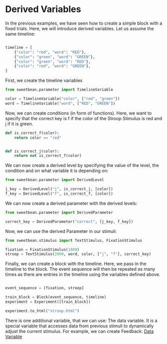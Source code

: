 # Derived Variables

In the previous examples, we have seen how to create a simple block with a fixed trials. Here, we will introduce derived
variables.
Let us assume the same timeline:

```python

timeline = [
    {"color": "red", "word": "RED"},
    {"color": "green", "word": "GREEN"},
    {"color": "green", "word": "RED"},
    {"color": "red", "word": "GREEN"},
]
```

First, we create the timeline variables

```python
from sweetbean.parameter import TimelineVariable

color = TimelineVariable("color", ["red", "green"])
word = TimelineVariable("word", ["RED", "GREEN"])
```

Now, we can create conditions (in form of functions). Here, we want to specify that the correct key is f if the color of
the Stroop Stimulus is red and j if it is green.

```python
def is_correct_f(color):
    return color == "red"


def is_correct_j(color):
    return not is_correct_f(color)
```

We can now create a derived level by specifying the value of the level, the condition and on what variable it is
depending on:

```python
from sweetbean.parameter import DerivedLevel

j_key = DerivedLevel("j", is_correct_j, [color])
f_key = DerivedLevel("f", is_correct_f, [color])
```

We can now create a derived parameter with the derived levels:

```python
from sweetbean.parameter import DerivedParameter

correct_key = DerivedParameter("correct", [j_key, f_key])
```

Now, we can use the derived Parameter in our stimuli:

```python
from sweetbean.stimulus import TextStimulus, FixationStimulus

fixation = FixationStimulus(1000)
stroop = TextStimulus(2000, word, color, ["j", "f"], correct_key)
```

Finally, we can create a block with the timeline. Here, we pass in the timeline to the block. The event sequence will
then be repeated as many times as there are entries in the timeline using the variables defined above.

```python

event_sequence = [fixation, stroop]

train_block = Block(event_sequence, timeline)
experiment = Experiment([train_block])

experiment.to_html("stroop.html")
```

There is one additional variable, that we can use: The data variable. It is a special variable that accesses data from previous stimuli to dynamically adjust the current stimulus. For example, we can create Feedback:
[Data Variable](data_variable.md)
